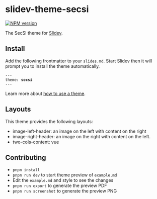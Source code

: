 # slidev-theme-secsi

[![NPM version](https://img.shields.io/npm/v/slidev-theme-secsi?color=3AB9D4&label=)](https://www.npmjs.com/package/slidev-theme-secsi)

The SecSI theme for [Slidev](https://github.com/slidevjs/slidev).

<!--
  Learn more about how to write a theme:
  https://sli.dev/themes/write-a-theme.html
--->

<!--
  run `npm run dev` to check out the slides for more details of how to start writing a theme
-->

<!--
  Put some screenshots here to demonstrate your theme

  Live demo: [...]
-->

## Install

Add the following frontmatter to your `slides.md`. Start Slidev then it will prompt you to install the theme automatically.

<pre><code>---
theme: <b>secsi</b>
---</code></pre>

Learn more about [how to use a theme](https://sli.dev/themes/use).

## Layouts
This theme provides the following layouts: 
- image-left-header: an image on the left with content on the right
- image-right-header: an image on the right with content on the left.
- two-cols-content: vue 


## Contributing

- `pnpm install`
- `pnpm run dev` to start theme preview of `example.md`
- Edit the `example.md` and style to see the changes
- `pnpm run export` to generate the preview PDF
- `pnpm run screenshot` to generate the preview PNG
